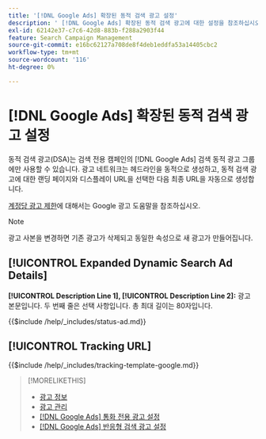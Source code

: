```yaml
---
title: '[!DNL Google Ads] 확장된 동적 검색 광고 설정'
description: ' [!DNL Google Ads] 확장된 동적 검색 광고에 대한 설정을 참조하십시오.'
exl-id: 62142e37-c7c6-42d8-883b-f288a2903f44
feature: Search Campaign Management
source-git-commit: e16bc62127a708de8f4deb1eddfa53a14405cbc2
workflow-type: tm+mt
source-wordcount: '116'
ht-degree: 0%

---
```


# [!DNL Google Ads] 확장된 동적 검색 광고 설정

동적 검색 광고(DSA)는 검색 전용 캠페인의 [!DNL Google Ads] 검색 동적 광고 그룹에만 사용할 수 있습니다. 광고 네트워크는 헤드라인을 동적으로 생성하고, 동적 검색 광고에 대한 랜딩 페이지와 디스플레이 URL을 선택한 다음 최종 URL을 자동으로 생성합니다.

[계정당 광고 제한](https://support.google.com/google-ads/answer/6372658?hl=en)에 대해서는 Google 광고 도움말을 참조하십시오.

>[!NOTE]
>
>광고 사본을 변경하면 기존 광고가 삭제되고 동일한 속성으로 새 광고가 만들어집니다.

## [!UICONTROL Expanded Dynamic Search Ad Details]

**[!UICONTROL Description Line 1], [!UICONTROL Description Line 2]:** 광고 본문입니다. 두 번째 줄은 선택 사항입니다. 총 최대 길이는 80자입니다.

<!-- **[!UICONTROL Status]:** -->

{{$include /help/_includes/status-ad.md}}

## [!UICONTROL Tracking URL]

<!-- **[!UICONTROL Tracking Template]:** -->

{{$include /help/_includes/tracking-template-google.md}}

>[!MORELIKETHIS]
>
>* [광고 정보](ad-about.md)
>* [광고 관리](ad-manage.md)
>* [[!DNL Google Ads] 통화 전용 광고 설정](ad-settings-google-call.md)
>* [[!DNL Google Ads] 반응형 검색 광고 설정](ad-settings-google-rsa.md)
